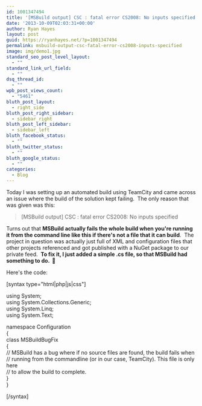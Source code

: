 ```yaml
---
id: 1001347494
title: '[MSBuild output] CSC : fatal error CS2008: No inputs specified'
date: '2013-10-09T02:03:31+00:00'
author: Ryan Hayes
layout: post
guid: https://ryanhayes.net/?p=1001347494
permalink: msbuild-output-csc-fatal-error-cs2008-inputs-specified
image: img/demo1.jpg
standard_seo_post_level_layout:
  - ""
standard_link_url_field:
  - ""
dsq_thread_id:
  - ""
wpb_post_views_count:
  - "5461"
bluth_post_layout:
  - right_side
bluth_post_right_sidebar:
  - sidebar_right
bluth_post_left_sidebar:
  - sidebar_left
bluth_facebook_status:
  - ""
bluth_twitter_status:
  - ""
bluth_google_status:
  - ""
categories:
  - Blog
---
```

Today I was setting up an automated build using TeamCity and came across an issue where the build of the solution kept failing.  The only reason that was given was this:

> [MSBuild output] CSC : fatal error CS2008: No inputs specified

Turns out that **MSBuild actually fails the whole build when you're running it from the command line like this if there's not a file that it can build**.  The project in question was actually just full of XML and configuration files that other projects referenced and got published with a NuGet package to our private feed.  **To fix it, I just added a simple .cs file, so that MSBuild had something to do.  🙂**

Here's the code:

[syntax type="html|php|js|css"]

using System;  
using System.Collections.Generic;  
using System.Linq;  
using System.Text;

namespace Configuration  
{  
class MSBuildBugFix  
{  
// MSBuild has a bug where if no source files are found, the build fails when  
// running from the commandline (or in our case, TeamCity). This file is only here  
// to allow the build to complete.  
}  
}

[/syntax]

&nbsp;
